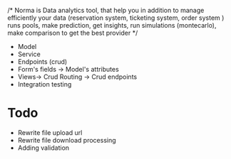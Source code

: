 /*
Norma is Data analytics tool, that help you in addition to manage efficiently your data
(reservation system, ticketing system, order system ) runs pools, make prediction,
get insights, run simulations (montecarlo), make comparison to get the best provider
 */
 
 * Model
 * Service
 * Endpoints (crud)
 * Form's fields -> Model's attributes
 * Views-> Crud Routing -> Crud endpoints
 * Integration testing
 
 # Todo
 
 * Rewrite file upload url
 * Rewrite file download processing
 * Adding validation
